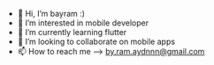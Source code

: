 - 👋 Hi, I’m bayram :)
- 👀 I’m interested in mobile developer
- 🌱 I’m currently learning flutter
- 💞️ I’m looking to collaborate on mobile apps
- 📫 How to reach me --> by.ram.aydnnn@gmail.com

<!---
sendt/sendt is a ✨ special ✨ repository because its `README.md` (this file) appears on your GitHub profile.
You can click the Preview link to take a look at your changes.
--->
